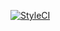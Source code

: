 [![StyleCI](https://styleci.io/repos/131831679/shield?branch=master)](https://styleci.io/repos/131831679)
